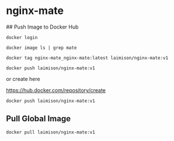 # nginx-mate


## Push Image to Docker Hub

```
docker login

docker image ls | grep mate

docker tag nginx-mate_nginx-mate:latest laimison/nginx-mate:v1

docker push laimison/nginx-mate:v1
```

or create here

https://hub.docker.com/repository/create

```
docker push laimison/nginx-mate:v1
```

## Pull Global Image

```
docker pull laimison/nginx-mate:v1
```
